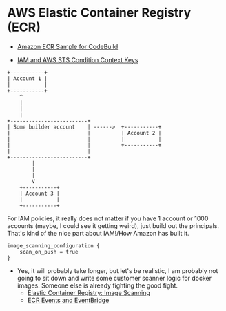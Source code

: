 # AWS Elastic Container Registry (ECR)
- [Amazon ECR Sample for CodeBuild](https://docs.aws.amazon.com/codebuild/latest/userguide/sample-ecr.html)



- [IAM and AWS STS Condition Context Keys](https://docs.aws.amazon.com/IAM/latest/UserGuide/reference_policies_iam-condition-keys.html)

```
+-----------+
| Account 1 |
|           |
+-----------+
    ^
    |
    |
    |
+-------------------------+
| Some builder account    | ------>  +-----------+
|                         |          | Account 2 |
|                         |          |           |
|                         |          +-----------+
|                         |
+-------------------------+
        |
        |
        |
        V
    +-----------+
    | Account 3 |
    |           |
    +-----------+
```

For IAM policies, it really does not matter if you have 1 account or 1000 accounts (maybe, I could see it getting weird), just build out the principals.
That's kind of the nice part about IAM!/How Amazon has built it.


```
image_scanning_configuration {
    scan_on_push = true
}
```

- Yes, it will probably take longer, but let's be realistic, I am probably not going to sit down and write some customer scanner logic for docker images. Someone else is already fighting the good fight.
    - [Elastic Container Registry: Image  Scanning](https://docs.aws.amazon.com/AmazonECR/latest/userguide/image-scanning.html)
    - [ECR Events and EventBridge](https://docs.aws.amazon.com/AmazonECR/latest/userguide/ecr-eventbridge.html)

